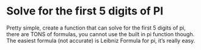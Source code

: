 # Solve for the first 5 digits of PI

Pretty simple, create a function that can solve for the first 5 digits of pi, there are TONS of formulas, you cannot use the built in pi function though. The easiest formula (not accurate) is Leibniz Formula for pi, it’s really easy.